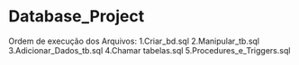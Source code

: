# Database_Project
Ordem de execução dos Arquivos:
1.Criar_bd.sql
2.Manipular_tb.sql
3.Adicionar_Dados_tb.sql
4.Chamar tabelas.sql
5.Procedures_e_Triggers.sql
